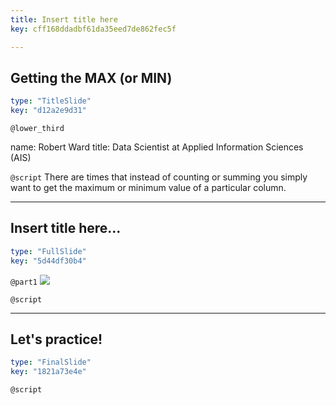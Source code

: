 ```yaml
---
title: Insert title here
key: cff168ddadbf61da35eed7de862fec5f

---
```

## Getting the MAX (or MIN)

```yaml
type: "TitleSlide"
key: "d12a2e9d31"
```

`@lower_third`

name: Robert Ward
title: Data Scientist at Applied Information Sciences (AIS)


`@script`
There are times that instead of counting or summing you simply want to get the maximum or minimum value of a particular column.


---
## Insert title here...

```yaml
type: "FullSlide"
key: "5d44df30b4"
```

`@part1`
![](https://assets.datacamp.com/production/repositories/4833/datasets/d6f810c4c0a1d367b1b96e4ae6060e6d753324e4/Screenshot%202019-03-30%2011.38.19.png)


`@script`



---
## Let's practice!

```yaml
type: "FinalSlide"
key: "1821a73e4e"
```

`@script`


